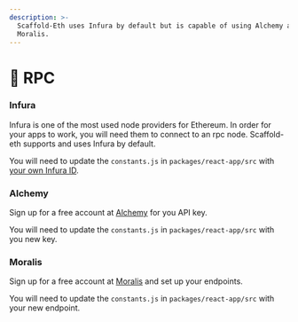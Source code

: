 ```yaml
---
description: >-
  Scaffold-Eth uses Infura by default but is capable of using Alchemy and
  Moralis.
---
```


# 🔗 RPC

### Infura

Infura is one of the most used node providers for Ethereum. In order for your apps to work, you will need them to connect to an rpc node. Scaffold-eth supports and uses Infura by default.

You will need to update the `constants.js` in `packages/react-app/src` with [your own Infura ID](https://infura.io/).

### Alchemy

Sign up for a free account at [Alchemy](https://alchemyapi.io/) for you API key.

You will need to update the `constants.js` in `packages/react-app/src` with you new key.

### Moralis

Sign up for a free account at [Moralis](https://moralis.io/) and set up your endpoints.

You will need to update the `constants.js` in `packages/react-app/src` with your new endpoint.

